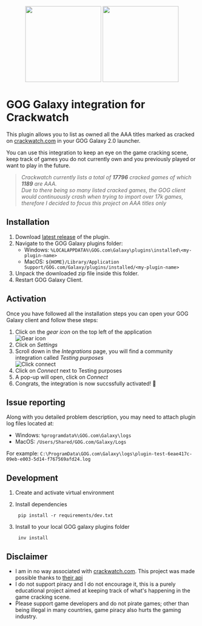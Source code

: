 <p align="center">
  	<img height="200px" width="200px" src="https://i.imgur.com/EIDQK8I.png" />
	<img height="200px" width="200px" src="https://i.imgur.com/2htRs8R.png" />
</p>

# GOG Galaxy integration for Crackwatch
This plugin allows you to list as owned all the AAA titles marked as cracked on [crackwatch.com](https://crackwatch.com/) in your GOG Galaxy 2.0 launcher.  
  
You can use this integration to keep an eye on the game cracking scene, keep track of games you do not currently own and you previously played or want to play in the future.
  
>*Crackwatch currently lists a total of **17796** cracked games of which **1189** are AAA.*  
>*Due to there being so many listed cracked games, the GOG client would continuously crash when trying to import over 17k games, therefore I decided to focus this project on AAA titles only*

## Installation
1. Download [latest release](https://github.com/lorcalhost/galaxy-integration-crackwatch/releases/latest) of the plugin.
2. Navigate to the GOG Galaxy plugins folder:
	- Windows: `%LOCALAPPDATA%\GOG.com\Galaxy\plugins\installed\<my-plugin-name>`
	- MacOS: `${HOME}/Library/Application Support/GOG.com/Galaxy/plugins/installed/<my-plugin-name>`
3. Unpack the downloaded zip file inside this folder.
4. Restart GOG Galaxy Client.

## Activation
Once you have followed all the installation steps you can open your GOG Galaxy client and follow these steps:
1. Click on the *gear icon* on the top left of the application  
![Gear icon](https://i.imgur.com/vgFYl0S.png)
2. Click on *Settings*
3. Scroll down in the *Integrations* page, you will find a community integration called *Testing purposes*  
![Click connect](https://i.imgur.com/ymHPeSO.png)
4. Click on *Connect* next to Testing purposes  
5. A pop-up will open, click on *Connect*  
6. Congrats, the integration is now succssfully activated! 🎉

## Issue reporting
Along with you detailed problem description, you may need to attach plugin log files located at:
- Windows: `%programdata%\GOG.com\Galaxy\logs`
- MacOS: `/Users/Shared/GOG.com/Galaxy/Logs`

For example:
`C:\ProgramData\GOG.com\Galaxy\logs\plugin-test-6eae417c-09eb-e003-5d14-f767569afd24.log`

## Development

1. Create and activate virtual environment
2. Install dependencies

        pip install -r requirements/dev.txt

3. Install to your local GOG galaxy plugins folder
 
        inv install


## Disclaimer
- I am in no way associated with [crackwatch.com](https://crackwatch.com/). This project was made possible thanks to [their api](https://crackwatch.com/api)
- I do not support piracy and I do not encourage it, this is a purely educational project aimed at keeping track of what's happening in the game cracking scene.
- Please support game developers and do not pirate games; other than being illegal in many countries, game piracy also hurts the gaming industry.
